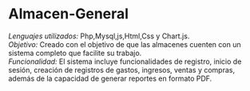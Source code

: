 # Almacen-General
*Lenguajes utilizados:* Php,Mysql,js,Html,Css y Chart.js. <br> 
*Objetivo:* Creado con el objetivo de que las almacenes cuenten con un sistema completo que facilite su trabajo. <br>
*Funcionalidad:* El sistema incluye funcionalidades de registro, inicio de sesión, creación de registros de gastos, ingresos, ventas y compras, además de la capacidad de generar reportes en formato PDF.
